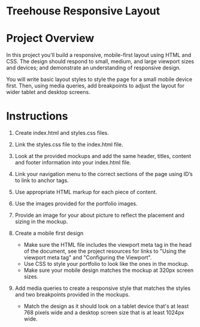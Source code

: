 # Treehouse Responsive Layout

# Project Overview

In this project you'll build a responsive, mobile-first layout using HTML and CSS. The design should respond to small, medium, and large viewport sizes and devices; and demonstrate an understanding of responsive design.

You will write basic layout styles to style the page for a small mobile device first. Then, using media queries, add breakpoints to adjust the layout for wider tablet and desktop screens.

# Instructions

1. Create index.html and styles.css files.

2. Link the styles.css file to the index.html file.

3. Look at the provided mockups and add the same header, titles, content and footer information into your index.html file.

4. Link your navigation menu to the correct sections of the page using ID’s to link to anchor tags.

5. Use appropriate HTML markup for each piece of content.

6. Use the images provided for the portfolio images.

7. Provide an image for your about picture to reflect the placement and sizing in the mockup.

8. Create a mobile first design

   - Make sure the HTML file includes the viewport meta tag in the head of the document, see the project resources for links to "Using the viewport meta tag" and "Configuring the Viewport".
   - Use CSS to style your portfolio to look like the ones in the mockup.
   - Make sure your mobile design matches the mockup at 320px screen sizes.

9. Add media queries to create a responsive style that matches the styles and two breakpoints provided in the mockups.
   - Match the design as it should look on a tablet device that's at least 768 pixels wide and a desktop screen size that is at least 1024px wide.

